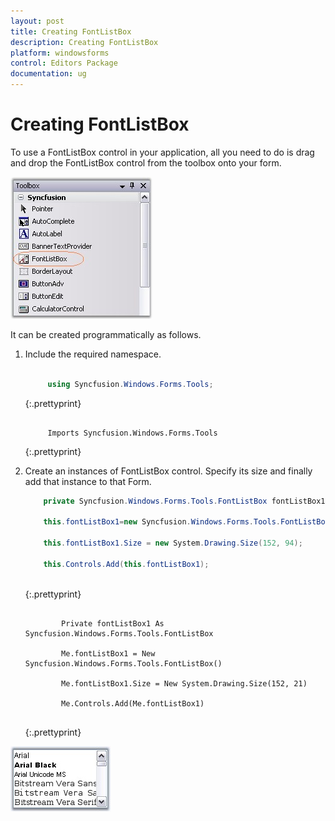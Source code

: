 ```yaml
---
layout: post
title: Creating FontListBox
description: Creating FontListBox
platform: windowsforms
control: Editors Package
documentation: ug
---
```


# Creating FontListBox

To use a FontListBox control in your application, all you need to do is drag and drop the FontListBox control from the toolbox onto your form.

 ![](Overview_images/Overview_img577.jpeg) 

It can be created programmatically as follows.

1. Include the required namespace.
   
   ~~~ cs
   
		using Syncfusion.Windows.Forms.Tools;
   ~~~
   {:.prettyprint}
   
   
   ~~~vbnet
   
		Imports Syncfusion.Windows.Forms.Tools
   ~~~
   {:.prettyprint}



2. Create an instances of FontListBox control. Specify its size and finally add that instance to that Form.
   
   ~~~ cs
	   private Syncfusion.Windows.Forms.Tools.FontListBox fontListBox1;
	   
	   this.fontListBox1=new Syncfusion.Windows.Forms.Tools.FontListBox();
	   
	   this.fontListBox1.Size = new System.Drawing.Size(152, 94);
	   
	   this.Controls.Add(this.fontListBox1);
	   
   ~~~
   {:.prettyprint}
   
   
   ~~~vbnet
   
		   Private fontListBox1 As Syncfusion.Windows.Forms.Tools.FontListBox
		   
		   Me.fontListBox1 = New Syncfusion.Windows.Forms.Tools.FontListBox()
		   
		   Me.fontListBox1.Size = New System.Drawing.Size(152, 21)
		   
		   Me.Controls.Add(Me.fontListBox1)
		   
   ~~~
   {:.prettyprint}



![](Overview_images/Overview_img578.jpeg) 